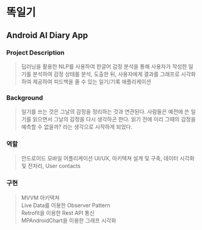 # 똑일기
## Android AI Diary App


### Project Description    
> 딥러닝을 활용한 NLP를 사용하여 한글어 감정 분석을 통해 사용자가 작성한 일기를 분석하여 감정 상태를 분석, 도출한 뒤, 사용자에게 결과를 그래프로 시각화하여 제공하여 피드백을 줄 수 있는 일기/기록 애플리케이션    


### Background    
> 일기를 쓰는 것은 그날의 감정을 정리하는 것과 연관된다. 사람들은 예전에 쓴 일기를 읽으면서 그날의 감정을 다시 생각하곤 한다. 읽기 전에 미리 그때의 감정을 예측할 수 없을까? 라는 생각으로 시작하게 되었다.    


### 역할    
> 안드로이드 모바일 어플리케이션 UI/UX, 아키텍쳐 설계 및 구축, 데이터 시각화 및 전처리, User contacts    


### 구현
> MVVM 아키텍쳐        
> Live Data를 이용한 Observer Pattern    
> Retrofit을 이용한 Rest API 통신   
> MPAndroidChart을 이용한 그래프 시각화    